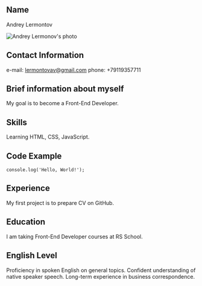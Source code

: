 ## Name
Andrey Lermontov

![Andrey Lermonov's photo](https://lermontovav.github.io/rsschool-cv/IMG_0369_1.JPG "Andrey Lermontov")

## Contact Information
e-mail: lermontovav@gmail.com
phone: +79119357711

## Brief information about myself
My goal is to become a Front-End Developer.

## Skills
Learning HTML, CSS, JavaScript.

## Code Example
`console.log('Hello, World!');`

## Experience
My first project is to prepare CV on GitHub.

## Education
I am taking Front-End Developer courses at RS School.

## English Level
Proficiency in spoken English on general topics.
Confident understanding of native speaker speech.
Long-term experience in business correspondence.